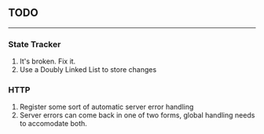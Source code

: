 ﻿## TODO

---

### State Tracker

1. It's broken. Fix it.
2. Use a Doubly Linked List to store changes

### HTTP

1. Register some sort of automatic server error handling
2. Server errors can come back in one of two forms, global handling needs to accomodate both.
